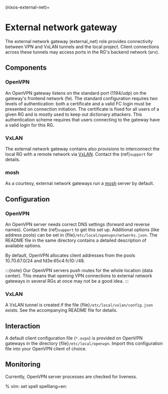 (nixos-external-net)=

# External network gateway

The external network gateway (external_net) role provides connectivity between
VPN and VxLAN tunnels and the local project. Client connections across
these tunnels may access ports in the RG's backend network (srv).

## Components

### OpenVPN

An OpenVPN gateway listens on the standard port (1194/udp) on the gateway's
frontend network (fe). The standard configuration requires two levels of
authentication: both a certificate and a valid FC login must be presented on
connection initiation. The certificate is fixed for all users of a given RG and
is mostly used to keep out dictionary attackers. This authentication scheme
requires that users connecting to the gateway have a valid login for this RG.

### VxLAN

The external network gateway contains also provisions to interconnect the local
RG with a remote network via [VxLAN]. Contact the {ref}`support` for details.

### mosh

As a courtesy, external network gateways run a [mosh] server by default.

## Configuration

### OpenVPN

An OpenVPN server needs correct DNS settings (forward and reverse names).
Contact the {ref}`support` to get this set up. Additional options (like address
pools) can be set in {file}`/etc/local/openvpn/networks.json`. The README file
in the same directory contains a detailed description of available options.

By default, OpenVPN allocates client addresses from the pools 10.70.67.0/24 and
fd3e:65c4:fc10::/48.

:::{note}
Our OpenVPN servers push routes for the whole location (data center). This
means that opening VPN connections to external network gateways in several
RGs at once may not be a good idea.
:::

### VxLAN

A VxLAN tunnel is created if the file {file}`/etc/local/vxlan/config.json`
exists. See the accompanying README file for details.

## Interaction

A default client configuration file (`*.ovpn`) is provided on OpenVPN gateways
in the directory {file}`/etc/local/openvpn`. Import this configuration file into
your OpenVPN client of choice.

## Monitoring

Currently, OpenVPN server processes are checked for liveness.

% vim: set spell spelllang=en:

[mosh]: https://mosh.org/
[vxlan]: https://en.wikipedia.org/wiki/Virtual_Extensible_LAN
